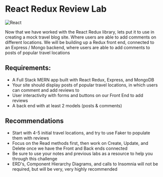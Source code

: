 # React Redux Review Lab

![React](https://blog.codecentric.de/files/2017/12/Bildschirmfoto-2017-12-01-um-08.53.32.png)

Now that we have worked with the React Redux library, lets put it to use in creating a mock travel blog site. Where users are able to add comments on different  locations. We will be building up a Redux front end, connected to an Express / Mongo backend, where users are able to add comments to posts of popular travel locations 



## Requirements:

- A Full Stack MERN app built with React Redux, Express, and MongoDB
- Your site should display posts of popular travel locations, in which users can comment and add reviews to
- User interactivity with forms and buttons on our Front End to add reviews 
- A back end with at least 2 models (posts & comments)


## Recommendations
- Start with 4-5 initial travel locations, and try to use Faker to populate them with reviews
- Focus on the Read methods first, then work on Create, Update, and Delete once we have the Front and Back ends connected
- Be sure to use your notes and previous labs as a resource to help you through this challenge
- ERD's, Component Hierarchy Diagrams, and calls to Insomnia will not be required, but will be very, very highly recommended
